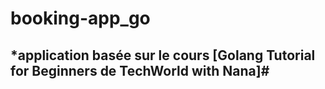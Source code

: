 # booking-app_go
## *application basée sur le cours [**Golang Tutorial for Beginners** de **TechWorld with Nana**]#


